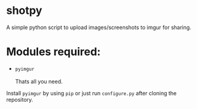 # shotpy
A simple python script to upload images/screenshots to imgur for sharing.

# Modules required:
* `pyimgur` <br> <br>
Thats all you need.

Install `pyimgur` by using `pip` or just run `configure.py` after cloning the repository.
